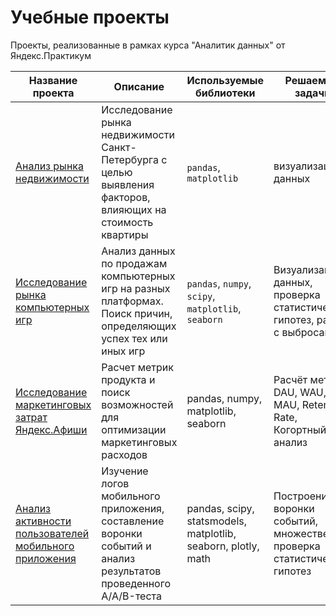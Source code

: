 # Учебные проекты
Проекты, реализованные в рамках курса "Аналитик данных" от Яндекс.Практикум

|**Название проекта**|**Описание**|**Используемые библиотеки**|**Решаемые задачи**|
| ------------- | ------------- | ----- | ----- |
|[Анализ рынка недвижимости](https://github.com/pertsem/Educational-projects/tree/main/%D0%90%D0%BD%D0%B0%D0%BB%D0%B8%D0%B7%20%D1%80%D1%8B%D0%BD%D0%BA%D0%B0%20%D0%BD%D0%B5%D0%B4%D0%B2%D0%B8%D0%B6%D0%B8%D0%BC%D0%BE%D1%81%D1%82%D0%B8)|Исследование рынка недвижимости Санкт-Петербурга с целью выявления факторов, влияющих на стоимость квартиры|`pandas`, `matplotlib`|визуализация данных|
|[Исследование рынка компьютерных игр](https://github.com/pertsem/Educational-projects/tree/main/%D0%98%D1%81%D1%81%D0%BB%D0%B5%D0%B4%D0%BE%D0%B2%D0%B0%D0%BD%D0%B8%D0%B5%20%D1%80%D1%8B%D0%BD%D0%BA%D0%B0%20%D0%BA%D0%BE%D0%BC%D0%BF%D1%8C%D1%8E%D1%82%D0%B5%D1%80%D0%BD%D1%8B%D1%85%20%D0%B8%D0%B3%D1%80)|Анализ данных по продажам компьютерных игр на разных платформах. Поиск причин, определяющих успех тех или иных игр|`pandas`, `numpy`, `scipy`, `matplotlib`, `seaborn`| Визуализация данных, проверка статистических гипотез, работа с выбросами|
|[Исследование маркетинговых затрат Яндекс.Афиши](https://github.com/pertsem/Educational-projects/tree/main/%D0%98%D1%81%D1%81%D0%BB%D0%B5%D0%B4%D0%BE%D0%B2%D0%B0%D0%BD%D0%B8%D0%B5%20%D0%BC%D0%B0%D1%80%D0%BA%D0%B5%D1%82%D0%B8%D0%BD%D0%B3%D0%BE%D0%B2%D1%8B%D1%85%20%D0%B7%D0%B0%D1%82%D1%80%D0%B0%D1%82%20%D0%AF%D0%BD%D0%B4%D0%B5%D0%BA%D1%81.%D0%90%D1%84%D0%B8%D1%88%D0%B8)|Расчет метрик продукта и поиск возможностей для оптимизации маркетинговых расходов|pandas, numpy, matplotlib, seaborn|Расчёт метрик DAU, WAU, MAU, Retention Rate, Когортный анализ|
|[Анализ активности пользователей мобильного приложения](https://github.com/pertsem/Educational-projects/tree/main/%D0%90%D0%BD%D0%B0%D0%BB%D0%B8%D0%B7%20%D0%B0%D0%BA%D1%82%D0%B8%D0%B2%D0%BD%D0%BE%D1%81%D1%82%D0%B8%20%D0%BF%D0%BE%D0%BB%D1%8C%D0%B7%D0%BE%D0%B2%D0%B0%D1%82%D0%B5%D0%BB%D0%B5%D0%B9%20%D0%BC%D0%BE%D0%B1%D0%B8%D0%BB%D1%8C%D0%BD%D0%BE%D0%B3%D0%BE%20%D0%BF%D1%80%D0%B8%D0%BB%D0%BE%D0%B6%D0%B5%D0%BD%D0%B8%D1%8F)|Изучение логов мобильного приложения, составление воронки событий и анализ результатов проведенного A/A/B-теста|pandas, scipy, statsmodels, matplotlib, seaborn, plotly, math|Построение воронки событий, множественная проверка статистических гипотез|
